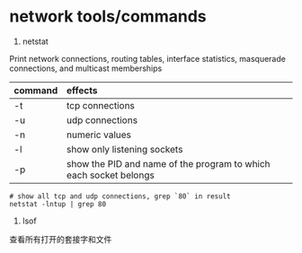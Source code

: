 network tools/commands
========================

1. netstat

  Print network connections, routing tables, interface statistics,
  masquerade connections, and multicast memberships

  | command | effects |
  | :--------- | :-------- |
  | -t | tcp connections |
  | -u | udp connections |
  | -n | numeric values |
  | -l | show only listening sockets |
  | -p | show the PID and name of the program to which each socket belongs |

  ```shell
  # show all tcp and udp connections, grep `80` in result
  netstat -lntup | grep 80
  ```

1. lsof

  查看所有打开的套接字和文件
